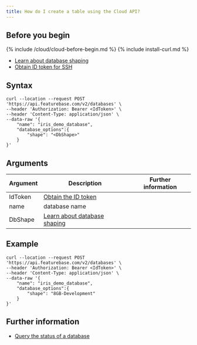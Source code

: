 ```yaml
---
title: How do I create a table using the Cloud API?
---
```


<!-- source /cloud/cloud-ingestion/streaming-https-endpoint/cloud-streaming-quickstart.md -->

## Before you begin

{% include /cloud/cloud-before-begin.md %}
{% include install-curl.md %}
* [Learn about database shaping](/cloud/cloud-databases/cloud-db-shape)
* [Obtain ID token for SSH](/cloud/query-cloud-data/cloud-obtain-tokens-ssh)

## Syntax

```shell
curl --location --request POST 'https://api.featurebase.com/v2/databases' \
--header 'Authorization: Bearer <IdToken>' \
--header 'Content-Type: application/json' \
--data-raw '{
    "name": "iris_demo_database",
    "database_options":{
        "shape": "<DbShape>"
    }
}'
```

## Arguments

| Argument | Description | Further information |
|---|---|---|
| IdToken | [Obtain the ID token](/cloud/query-cloud-data/cloud-obtain-tokens-ssh) |
| name | database name |
| DbShape | [Learn about database shaping](/cloud/cloud-databases/cloud-db-shape) |

## Example

```shell
curl --location --request POST 'https://api.featurebase.com/v2/databases' \
--header 'Authorization: Bearer <IdToken>' \
--header 'Content-Type: application/json' \
--data-raw '{
    "name": "iris_demo_database",
    "database_options":{
        "shape": "8GB-Development"
    }
}'
```

## Further information

* [Query the status of a database](/cloud/query-cloud/cloud-query-db-status-ssh)

